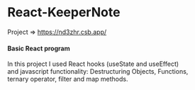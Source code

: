 # React-KeeperNote 

Project => https://nd3zhr.csb.app/

#### Basic React program
In this project I used React hooks (useState and useEffect)  
and javascript functionality: Destructuring Objects, Functions,  
ternary operator, filter and map methods.
